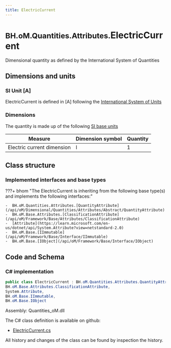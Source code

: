 ```yaml
---
title: ElectricCurrent
---
```


# <small>BH.oM.Quantities.Attributes.</small>**ElectricCurrent**

Dimensional quantity as defined by the International System of Quantities

## Dimensions and units

### SI Unit [A]

ElectricCurrent is defined in [A] following the [International System of Units](https://en.wikipedia.org/wiki/International_System_of_Units) 

### Dimensions

The quantity is made up of the following [SI base units](https://en.wikipedia.org/wiki/SI_base_unit)

| Measure        | Dimension symbol | Quantity |
|------------------|--------|----------|
| Electric current dimension |  I  |1  |

## Class structure

### Implemented interfaces and base types

???+ bhom "The ElectricCurrent is inheriting from the following base type(s) and implements the following interfaces:"

    -  BH.oM.Quantities.Attributes.[QuantityAttribute](/api/oM/Dimensional/Quantities/Attributes/Abstract/QuantityAttribute)
    -  BH.oM.Base.Attributes.[ClassificationAttribute](/api/oM/Framework/Base/Attributes/ClassificationAttribute)
    -  [Attribute](https://learn.microsoft.com/en-us/dotnet/api/System.Attribute?view=netstandard-2.0)
    -  BH.oM.Base.[IImmutable](/api/oM/Framework/Base/Interface/IImmutable)
    -  BH.oM.Base.[IObject](/api/oM/Framework/Base/Interface/IObject)




## Code and Schema

### C# implementation

``` C# title="C#"
public class ElectricCurrent : BH.oM.Quantities.Attributes.QuantityAttribute,
BH.oM.Base.Attributes.ClassificationAttribute,
System.Attribute,
BH.oM.Base.IImmutable,
BH.oM.Base.IObject
```

Assembly: Quantities_oM.dll

The C# class definition is available on github:

- [ElectricCurrent.cs](https://github.com/BHoM/BHoM/blob/develop/Quantities_oM/Attributes\ElectricCurrent.cs)

All history and changes of the class can be found by inspection the history.
